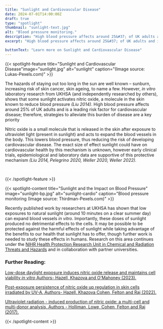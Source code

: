 ```yaml
---
title: "Sunlight and Cardiovascular Disease"
date: 2024-07-01T14:00:00Z
draft: true
type: "spotlight"
thumbnail: "sunlight-text.jpg"
alt: "Blood pressure monitoring."
description: "High blood pressure affects around 25&#37; of UK adults and is a leading risk factor for cardiovascular disease. Research by UKHSA shows that small exposures to  sunlight may be beneficial for our cardiovascular health. This may offer a simple and accessible way of reducing the risk of cardiovascular disease."
excerpt: "High blood pressure affects around 25&#37; of UK adults and is a leading risk factor for cardiovascular disease. Research by UKHSA shows that small exposures to sunlight may be beneficial for our cardiovascular health. This may offer a simple and accessible way of reducing the risk of cardiovascular disease"

buttonText: "Learn more on Sunlight and Cardiovascular Disease"
---
```


{{< spotlight-feature title="Sunlight and Cardiovascular Disease"image="sunlight.jpg" alt="sunlight" caption="(Image source: Lukas-Pexels.com)" >}}

<p>The hazards of staying out too long in the sun are well known – sunburn, increasing risk of skin cancer, skin ageing, to name a few. However, <i>in vitro</i> laboratory research from UKHSA (and independently researched by others), shows that some sunlight activates nitric oxide, a molecule in the skin known to reduce blood pressure <i>(Liu 2014)</i>. High blood pressure affects around 25&percnt; of UK adults and is a leading risk factor for cardiovascular disease; therefore, strategies to alleviate this burden of disease are a key priority <a style="color:white" href="https://www.gov.uk/government/publications/health-matters-combating-high-blood-pressure/health-matters-combating-high-blood-pressure"> (PHE Guidance 2017).</a></p>

<p>Nitric oxide is a small molecule that is released in the skin after exposure to ultraviolet light (present in sunlight) and acts to expand the blood vessels in the body. This lowers blood pressure, thus reducing the risk of developing cardiovascular disease. The exact size of effect sunlight could have on cardiovascular health by this mechanism is unknown, however early clinical trials, epidemiological and laboratory data are supportive of this protective mechanism <i>(Liu 2014, Pelegrino 2020, Weller 2020, Weller 2022).</i></p>

<p><a style="color:white;" href="https://researchportal.ukhsa.gov.uk/en/persons/paul-omahoney"> Author: Paul O&#39;Mahoney UKHSA Research Profile </a></p>
{{< /spotlight-feature >}}

{{< spotlight-content title="Sunlight and the Impact on Blood Pressure" image="sunlight-bp.jpg" alt="sunlight-cardio" caption="Blood pressure monitoring (Image source: Thirdman-Pexels.com)" >}}

<p>Recently published work by researchers at UKHSA has shown that low exposures to natural sunlight (around 10 minutes on a clear summer day) can expand blood vessels <i>in vitro</i>. Importantly, these doses of sunlight produced no detrimental effects to the cells. It may be possible to be protected against the harmful effects of sunlight while taking advantage of the benefits to our health that sunlight has to offer, though further work is needed to study these effects in humans. Research on this area continues under the <a href="https://crth.hpru.nihr.ac.uk/">NIHR Health Protection Research Unit in Chemical and Radiation Threats and Hazards</a> and in collaboration with partner universities.</a></p>

<h3 class="red d-none d-lg-block">Further Reading:</h3>
<p><a href="https://researchportal.ukhsa.gov.uk/en/publications/low-dose-daylight-exposure-induces-nitric-oxide-release-and-maint"  target="_blank">Low-dose daylight exposure induces nitric oxide release and maintains cell viability <i>in vitro</i> Authors- Hazell, Khazova and O'Mahoney (2023).</a></p>
<p><a href="https://www.nature.com/articles/s41598-022-13399-4"target="blank">Post-exposure persistence of nitric oxide up regulation in skin cells irradiated by UV-A, Authors- Hazell, Khazova Cohen, Felton and Raj (2022).</a><p>
<p><a href="https://www.nature.com/articles/s41598-017-11567-5" target="blank" >Ultraviolet radiation - induced production of nitric oxide: a multi-cell and multi-donor analysis, Authors - Holliman, Lowe, Cohen, Felton and Raj (2017).</a><p>
<p><a href=">https://crth.hpru.nihr.ac.uk/"target="blank"></a></p>
{{< /spotlight-content >}}
